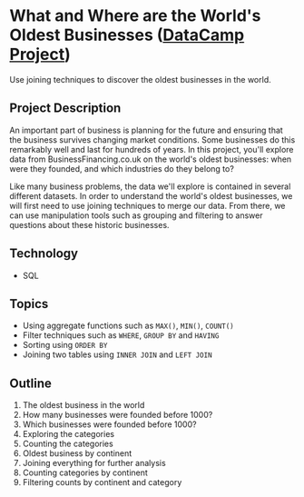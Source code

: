 # What and Where are the World's Oldest Businesses ([DataCamp Project](https://www.datacamp.com/))
Use joining techniques to discover the oldest businesses in the world.
## Project Description
An important part of business is planning for the future and ensuring that the business survives changing market conditions. Some businesses do this remarkably well and last for hundreds of years. In this project, you'll explore data from BusinessFinancing.co.uk on the world's oldest businesses: when were they founded, and which industries do they belong to?

Like many business problems, the data we'll explore is contained in several different datasets. In order to understand the world's oldest businesses, we will first need to use joining techniques to merge our data. From there, we can use manipulation tools such as grouping and filtering to answer questions about these historic businesses.
## Technology
- SQL
## Topics
- Using aggregate functions such as `MAX()`, `MIN()`, `COUNT()`
- Filter techniques such as `WHERE`, `GROUP BY` and `HAVING`
- Sorting using `ORDER BY`
- Joining two tables using `INNER JOIN` and `LEFT JOIN`
## Outline
1. The oldest business in the world
2. How many businesses were founded before 1000?
3. Which businesses were founded before 1000?
4. Exploring the categories
5. Counting the categories
6. Oldest business by continent
7. Joining everything for further analysis
8. Counting categories by continent
9. Filtering counts by continent and category
